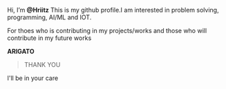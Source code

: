Hi, I’m **@Hriitz**
This is my github profile.I am interested in problem solving, programming, AI/ML and IOT.




For thoes who is contributing in my projects/works and those who will contribute in my future works


**ARIGATO**
>THANK YOU



I'll be in your care
